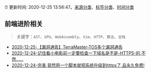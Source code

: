 :alarm_clock: 更新时间: 2020-12-25 13:56:47。[来源分类](../README.md)、[标签分类](../TAGS.md)、[时间分类](../TIMELINE.md)

## 前端进阶相关


> 关键字：`AST`、`GPU`、`WebAssembly`、`Vim`、`HTTP`、`算法`、`全栈`



- [2020-12-25-【漏洞通告】TerraMaster-TOS多个漏洞通告](https://sec.thief.one/article_content?a_id=7d574f594e94e7cbfa8b39d5a5945ae2) 
- [2020-12-24-记住看小电影前一定要检查一下域名是不是-HTTPS-的,不然……](https://sec.thief.one/article_content?a_id=4019bede7ccf10ca0af685d8b27083e4) 
- [2020-12-24-完美,竟然用一个脚本就把系统升级到https了,且永久免费!](https://sec.thief.one/article_content?a_id=260e9833df9188c2691697f7675f190d) 
